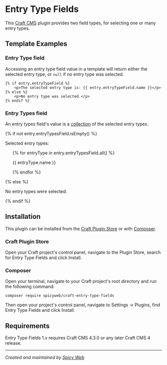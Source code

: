 # Entry Type Fields

This [Craft CMS](https://craftcms.com) plugin provides two field types, for selecting one or many entry types.

## Template Examples

### Entry Type field

Accessing an entry type field value in a template will return either the selected entry type, or `null` if no entry type was selected.

```twig
{% if entry.entryTypeField %}
    <p>The selected entry type is: {{ entry.entryTypeField.name }}</p>
{% else %}
    <p>No entry type was selected.</p>
{% endif %}
```

### Entry Types field

An entry types field's value is a [collection](https://laravel.com/docs/9.x/collections) of the selected entry types.

{% if not entry.entryTypesField.isEmpty() %}
    <p>Selected entry types:</p>
    <ul>
        {% for entryType in entry.entryTypesField.all() %}
            <p>{{ entryType.name }}</p>
        {% endfor %}
    </ul>
{% else %}
    <p>No entry types were selected.</p>
{% endif %}

## Installation

This plugin can be installed from the [Craft Plugin Store](https://plugins.craftcms.com/) or with [Composer](https://packagist.org/).

### Craft Plugin Store

Open your Craft project's control panel, navigate to the Plugin Store, search for Entry Type Fields and click Install.

### Composer

Open your terminal, navigate to your Craft project's root directory and run the following command:

```
composer require spicyweb/craft-entry-type-fields
```

Then open your project's control panel, navigate to Settings &rarr; Plugins, find Entry Type Fields and click Install.

## Requirements

Entry Type Fields 1.x requires Craft CMS 4.3.0 or any later Craft CMS 4 release.

---

*Created and maintained by [Spicy Web](https://spicyweb.com.au)*
